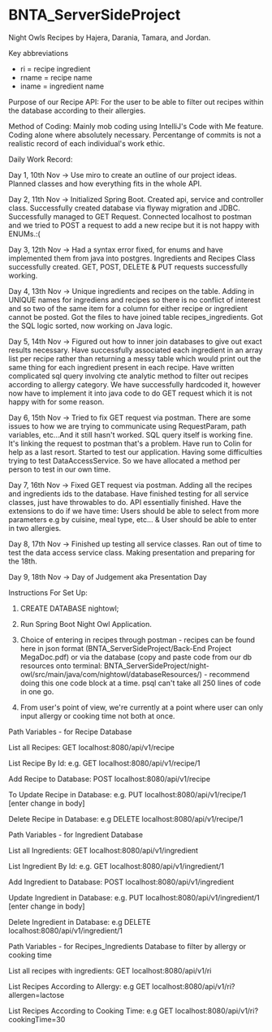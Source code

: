# BNTA_ServerSideProject

Night Owls Recipes by Hajera, Darania, Tamara, and Jordan. 

Key abbreviations 
- ri = recipe ingredient 
- rname = recipe name
- iname = ingredient name

Purpose of our Recipe API: For the user to be able to filter out recipes within the database according to their allergies.

Method of Coding: Mainly mob coding using IntelliJ's Code with Me feature. Coding alone where absolutely necessary. Percentange of commits is not a realistic record of each individual's work ethic.

Daily Work Record:

Day 1, 10th Nov -> Use miro to create an outline of our project ideas. Planned classes and how everything fits in the whole API.

Day 2, 11th Nov -> Initialized Spring Boot. Created api, service and controller class. Successfully created database via flyway migration and JDBC. Successfully managed to GET Request. Connected localhost to postman and we tried to POST a request to add a new recipe but it is not happy with ENUMs.:(

Day 3, 12th Nov -> Had a syntax error fixed, for enums and have implemented them from java into postgres. Ingredients and Recipes Class successfully created. GET, POST, DELETE & PUT requests successfully working.

Day 4, 13th Nov -> Unique ingredients and recipes on the table. Adding in UNIQUE names for ingrediens and recipes so there is no conflict of interest and so two of the same item for a column for either recipe or ingredient cannot be posted. Got the files to have joined table recipes_ingredients. Got the SQL logic sorted, now working on Java logic.

Day 5, 14th Nov -> Figured out how to inner join databases to give out exact results necessary. Have successfully associated each ingredient in an array list per recipe rather than returning a messy table which would print out the same thing for each ingredient present in each recipe. Have written complicated sql query involving cte analytic method to filter out recipes according to allergy category. We have successfully hardcoded it, however now have to implement it into java code to do GET request which it is not happy with for some reason.

Day 6, 15th Nov -> Tried to fix GET request via postman. There are some issues to how we are trying to communicate using RequestParam, path variables, etc...And it still hasn't worked. SQL query itself is working fine. It's linking the request to postman that's a problem. Have run to Colin for help as a last resort. Started to test our application. Having some difficulties trying to test DataAccessService. So we have allocated a method per person to test in our own time.

Day 7, 16th Nov -> Fixed GET request via postman. Adding all the recipes and ingredients ids to the database. Have finished testing for all service classes, just have throwables to do. API essentially finished. Have the extensions to do if we have time: Users should be able to select from more parameters e.g by cuisine, meal type, etc… & User should be able to enter in two allergies. 

Day 8, 17th Nov -> Finished up testing all service classes. Ran out of time to test the data access service class. Making presentation and preparing for the 18th.

Day 9, 18th Nov -> Day of Judgement aka Presentation Day

Instructions For Set Up:

1) CREATE DATABASE nightowl;

2) Run Spring Boot Night Owl Application.

3) Choice of entering in recipes through postman - recipes can be found here in json format (BNTA_ServerSideProject/Back-End Project MegaDoc.pdf) or via the database (copy and paste code from our db resources onto terminal: BNTA_ServerSideProject/night-owl/src/main/java/com/nightowl/databaseResources/) - recommend doing this one code block at a time. psql can't take all 250 lines of code in one go.

4) From user's point of view, we're currently at a point where user can only input allergy or cooking time not both at once.


Path Variables - for Recipe Database 

List all Recipes: GET localhost:8080/api/v1/recipe

List Recipe By Id: e.g. GET localhost:8080/api/v1/recipe/1

Add Recipe to Database: POST localhost:8080/api/v1/recipe

To Update Recipe in Database: e.g. PUT localhost:8080/api/v1/recipe/1  [enter change in body]

Delete Recipe in Database: e.g DELETE localhost:8080/api/v1/recipe/1


Path Variables - for Ingredient Database 

List all Ingredients: GET localhost:8080/api/v1/ingredient

List Ingredient By Id: e.g. GET localhost:8080/api/v1/ingredient/1

Add Ingredient to Database: POST localhost:8080/api/v1/ingredient

Update Ingredient in Database: e.g. PUT localhost:8080/api/v1/ingredient/1  [enter change in body]

Delete Ingredient in Database: e.g DELETE localhost:8080/api/v1/ingredient/1


Path Variables - for Recipes_Ingredients Database to filter by allergy or cooking time

List all recipes with ingredients: GET localhost:8080/api/v1/ri

List Recipes According to Allergy: e.g GET localhost:8080/api/v1/ri?allergen=lactose

List Recipes According to Cooking Time: e.g GET localhost:8080/api/v1/ri?cookingTime=30






